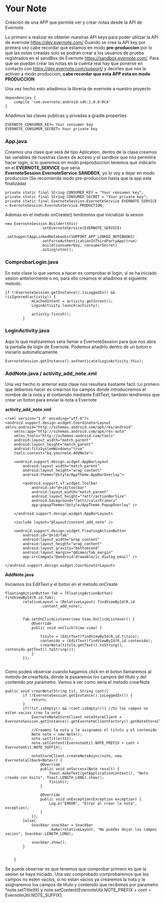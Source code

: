 # Your Note
Creación de una APP que permite ver y crear notas desde la API de Evernote.

Lo primero a realizar es obtener nuestras API keys para poder utilizar la API de evernote https://dev.evernote.com/
Cuando se crea la API key por primera vez cabe recordar que estamos en modo **pre-produccion** por lo que las notas creadas solo se podran crear a los usuarios de prueba registrados en el sandBox de Evernote https://sandbox.evernote.com/. Para que se puedan crear las notas en la cuenta real hay que ponerse en contacto con https://dev.evernote.com/support/ y decirles que nos la activen a modo produccion, **cabe recordar que esta APP esta en modo PRODUCCION**

Una vez hecho esto añadimos la libreria de evernote a nuestro proyecto
```
dependencies {
    compile 'com.evernote:android-sdk:2.0.0-RC4'
}
```

Añadimos las claves publicas y privadas a gradle.properties
```
EVERNOTE_CONSUMER_KEY= Your consumer key
EVERNOTE_CONSUMER_SECRET= Your private key
```
### App.java

Creamos una clase que será de tipo Aplication, dentro de la clase creamos las variables de nuestras claves de acceso y el sandbox que nos permitira hacer login, si lo queremos en modo preproduccion tenemos que indicarlo en el **EVERNOTE_SERVICE** que seria **EvernoteSession.EvernoteService.SANDBOX**, yo lo voy a dejar en modo produccion (Se recomienda modo pre-produccion hasta que la app este finalizada)
```
private static final String CONSUMER_KEY = "Your consumer key";
private static final String CONSUMER_SECRET = "Your private key";
private static final EvernoteSession.EvernoteService EVERNOTE_SERVICE = EvernoteSession.EvernoteService.PRODUCTION;
```
Ademas en el metodo onCreate() tendremos que inicializar la sesion
```
new EvernoteSession.Builder(this)
                .setEvernoteService(EVERNOTE_SERVICE)
                .setSupportAppLinkedNotebooks(SUPPORT_APP_LINKED_NOTEBOOKS)
                .setForceAuthenticationInThirdPartyApp(true)
                .build(consumerKey, consumerSecret)
                .asSingleton();
```
### ComprobarLogin.java

En esta clase lo que vamos a hacer es comprobar el login, si se ha iniciado sesion anteriormente o no, para ello creamos el añadimos el siguiente metodo.

```
if (!EvernoteSession.getInstance().isLoggedIn() && !isIgnored(activity)) {
            mCachedIntent = activity.getIntent();
            LoginActivity.launch(activity);

            activity.finish();
        }
 ```

### LoginActivity.java

Aqui lo que realizaremos sera llamar a EvernoteSession para que nos abra la pantalla de login de Evernote. Podemos añadirlo dentro de un boton o iniciarlo automaticamente.
```
EvernoteSession.getInstance().authenticate(LoginActivity.this);
```

### AddNote.java / activity_add_note.xml

Una vez hecho lo anterior esta clase nos resultara bastante facil. Lo primero que debemos hacer es crearnos los campos donde introduciremos el nombre de la nota y el contenido mediante EditText, también tendremos que crear un boton para enviar la nota a Evernote

**activity_add_note.xml**

```
<?xml version="1.0" encoding="utf-8"?>
<android.support.design.widget.CoordinatorLayout xmlns:android="http://schemas.android.com/apk/res/android"
    xmlns:app="http://schemas.android.com/apk/res-auto"
    xmlns:tools="http://schemas.android.com/tools"
    android:layout_width="match_parent"
    android:layout_height="match_parent"
    android:fitsSystemWindows="true"
    tools:context="bq.yournote.AddNote">

    <android.support.design.widget.AppBarLayout
        android:layout_width="match_parent"
        android:layout_height="wrap_content"
        android:theme="@style/AppTheme.AppBarOverlay">

        <android.support.v7.widget.Toolbar
            android:id="@+id/toolbar"
            android:layout_width="match_parent"
            android:layout_height="?attr/actionBarSize"
            android:background="?attr/colorPrimary"
            app:popupTheme="@style/AppTheme.PopupOverlay" />

    </android.support.design.widget.AppBarLayout>

    <include layout="@layout/content_add_note" />

    <android.support.design.widget.FloatingActionButton
        android:id="@+id/fab"
        android:layout_width="wrap_content"
        android:layout_height="wrap_content"
        android:layout_gravity="bottom|end"
        android:layout_margin="@dimen/fab_margin"
        app:srcCompat="@android:drawable/ic_dialog_email" />

</android.support.design.widget.CoordinatorLayout>
```

**AddNote.java**

Iniciamos los EditText y el boton en el metodo onCreate
```
FloatingActionButton fab = (FloatingActionButton) findViewById(R.id.fab);
        relativeLayout = (RelativeLayout) findViewById(R.id
                .content_add_note);


        fab.setOnClickListener(new View.OnClickListener() {
            @Override
            public void onClick(View view) {

                titulo = (EditText)findViewById(R.id.titulo);
                contenido = (EditText)findViewById(R.id.contenido);
                crearNota(titulo.getText().toString(), contenido.getText().toString());
            }
        });
        
```
Como podeis observar cuando hagamos click en el boton llamaremos al metodo de crearNota, donde le pasaremos los campos del titulo y del contenido por parametro. Vamos a ver como seria el metodo crearNota

```
public void crearNota(String tit, String cont){
        if (!EvernoteSession.getInstance().isLoggedIn()) {
            return;
        }
        if(!tit.isEmpty() && !cont.isEmpty()){ //Si los campos no estan vacios creo la nota
            EvernoteNoteStoreClient noteStoreClient = EvernoteSession.getInstance().getEvernoteClientFactory().getNoteStoreClient();

            //Creamos la nota y le asignamos el titulo y el contenido
            Note note = new Note();
            note.setTitle(tit);
            note.setContent(EvernoteUtil.NOTE_PREFIX + cont + EvernoteUtil.NOTE_SUFFIX);

            noteStoreClient.createNoteAsync(note, new EvernoteCallback<Note>() {
                @Override
                public void onSuccess(Note result) {
                    Toast.makeText(getApplicationContext(), "Nota creada con éxito", Toast.LENGTH_LONG).show();
                    finish();
                }

                @Override
                public void onException(Exception exception) {
                    Log.e("ERROR", "Error al crear la nota", exception);
                }
            });
        }else{
            Snackbar snackbar = Snackbar
                    .make(relativeLayout, "No puedes dejar los campos vacios", Snackbar.LENGTH_LONG);

            snackbar.show();
        }


    }
```
Se puede observar es que tenemos que comprobar primero es que la sesion se haya iniciado. Una vez comprobado comprobaremos que los campos no esten vacios, si no estan vacios ya crearemos la nota y le asignaremos los campos de titulo y contenido que recibimos por parametro *note.setTitle(tit) y note.setContent(EvernoteUtil.NOTE_PREFIX + cont + EvernoteUtil.NOTE_SUFFIX);
